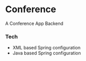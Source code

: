 # Conference
A Conference App Backend

### Tech
* XML based Spring configuration
* Java based Spring configuration
